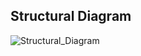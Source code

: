 ## Structural Diagram



![Structural_Diagram](https://user-images.githubusercontent.com/98817564/153268084-75d8ed94-fe3f-4d7f-93d3-d9ae5dbc8522.png)
